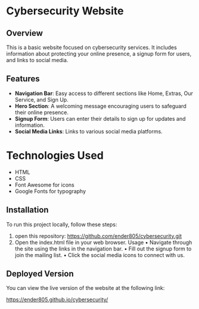 # Cybersecurity Website
## Overview
This is a basic website focused on cybersecurity services. It includes information about protecting your online presence, a signup form for users, and links to social media.
## Features
- **Navigation Bar**: Easy access to different sections like Home, Extras, Our Service, and Sign Up.
- **Hero Section**: A welcoming message encouraging users to safeguard their online presence.
- **Signup Form**: Users can enter their details to sign up for updates and information.
- **Social Media Links**: Links to various social media platforms.
# Technologies Used
- HTML
- CSS
- Font Awesome for icons
- Google Fonts for typography
## Installation
To run this project locally, follow these steps:
1. open this repository:
   https://github.com/ender805/cybersecurity.git 
2.	Open the index.html file in your web browser.
Usage
•	Navigate through the site using the links in the navigation bar.
•	Fill out the signup form to join the mailing list.
•	Click the social media icons to connect with us.


## Deployed Version

You can view the live version of the website at the following link:

https://ender805.github.io/cybersecurity/
